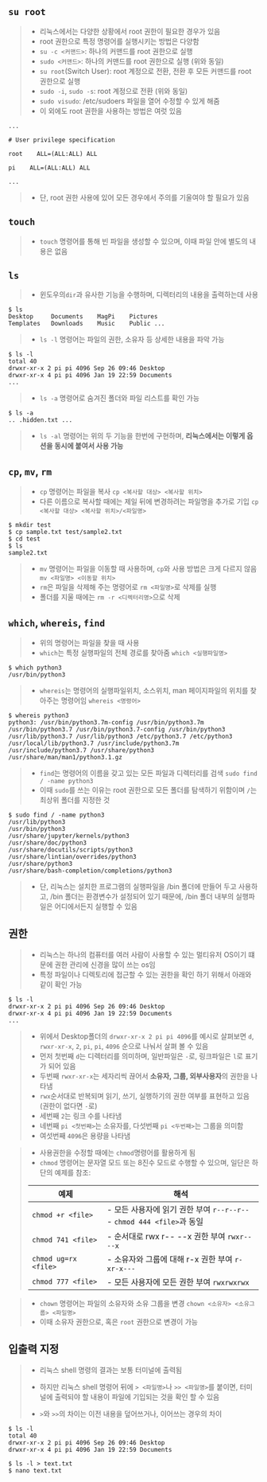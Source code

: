## `su root`
>- 리눅스에서는 다양한 상황에서 root 권한이 필요한 경우가 있음
>- root 권한으로 특정 명령어를 실행시키는 방법은 다양함
>- `su -c <커맨드>`: 하나의 커맨드를 root 권한으로 실행
>- `sudo <커맨드>`: 하나의 커맨드를 root 권한으로 실행 (위와 동일)
>- `su root`(Switch User): root 계정으로 전환, 전환 후 모든 커맨드를 root 권한으로 실행
>- `sudo -i`, `sudo -s`: root 계정으로 전환 (위와 동일)
>- `sudo visudo`: /etc/sudoers 파일을 열어 수정할 수 있게 해줌 
>- 이 외에도 root 권한을 사용하는 방법은 여럿 있음
```
...

# User privilege specification

root    ALL=(ALL:ALL) ALL

pi    ALL=(ALL:ALL) ALL

...
```
>- 단, root 권한 사용에 있어 모든 경우에서 주의를 기울여야 할 필요가 있음


## `touch`
>- `touch` 명령어를 통해 빈 파일을 생성할 수 있으며, 이때 파일 안에 별도의 내용은 없음

## `ls`
>- 윈도우의`dir`과 유사한 기능을 수행하며, 디렉터리의 내용을 출력하는데 사용
```shell
$ ls
Desktop     Documents    MagPi    Pictures
Templates   Downloads    Music    Public ...
```
>- `ls -l` 명령어는 파일의 권한, 소유자 등 상세한 내용을 파악 가능
```shell
$ ls -l
total 40
drwxr-xr-x 2 pi pi 4096 Sep 26 09:46 Desktop
drwxr-xr-x 4 pi pi 4096 Jan 19 22:59 Documents
...
```
>- `ls -a` 명령어로 숨겨진 폴더와 파일 리스트를 확인 가능
```shell
$ ls -a
.. .hidden.txt ...
```
>- `ls -al` 명령어는 위의 두 기능을 한번에 구현하며, **리눅스에서는 이렇게 옵션을 동시에 붙여서 사용 가능**

## `cp`, `mv`, `rm`
>- `cp` 명령어는 파일을 복사 `cp <복사할 대상> <복사할 위치>`
>- 다른 이름으로 복사할 때에는 제일 뒤에 변경하려는 파일명을 추가로 기입 `cp <복사할 대상> <복사할 위치>/<파일명>`
```shell
$ mkdir test
$ cp sample.txt test/sample2.txt
$ cd test
$ ls
sample2.txt
```
>- `mv` 명령어는 파일을 이동할 때 사용하며, `cp`와 사용 방법은 크게 다르지 않음 `mv <파일명> <이동할 위치>`
>- `rm`은 파일을 삭제해 주는 명령어로 `rm <파일명>`로 삭제를 실행
>- 폴더를 지울 때에는 `rm -r <디렉터리명>`으로 삭제

## `which`, `whereis`, `find`
>- 위의 명령어는 파일을 찾을 때 사용
>- `which`는 특정 실행파일의 전체 경로를 찾아줌 `which <실행파일명>`
```shell
$ which python3
/usr/bin/python3
```
>- `whereis`는 명령어의 실행파일위치, 소스위치, man 페이지파일의 위치를 찾아주는 명령어임 `whereis <명령어>`
```shell
$ whereis python3
python3: /usr/bin/python3.7m-config /usr/bin/python3.7m /usr/bin/python3.7 /usr/bin/python3.7-config /usr/bin/python3 /usr/lib/python3.7 /usr/lib/python3 /etc/python3.7 /etc/python3 /usr/local/lib/python3.7 /usr/include/python3.7m /usr/include/python3.7 /usr/share/python3 /usr/share/man/man1/python3.1.gz
```
>- `find`는 명령어의 이름을 갖고 있는 모든 파일과 디렉터리를 검색 `sudo find / -name python3`
>- 이때 `sudo`를 쓰는 이유는 root 권한으로 모든 폴더를 탐색하기 위함이며 `/`는 최상위 폴더를 지정한 것
```shell
$ sudo find / -name python3
/usr/lib/python3
/usr/bin/python3
/usr/share/jupyter/kernels/python3
/usr/share/doc/python3
/usr/share/docutils/scripts/python3
/usr/share/lintian/overrides/python3
/usr/share/python3
/usr/share/bash-completion/completions/python3
```
>- 단, 리눅스는 설치한 프로그램의 실행파일을 /bin 폴더에 만들어 두고 사용하고, /bin 폴더는 환경변수가 설정되어 있기 때문에, /bin 폴더 내부의 실행파일은 어디에서든지 실행할 수 있음

## 권한

>- 리눅스는 하나의 컴퓨터를 여러 사람이 사용할 수 있는 멀티유저 OS이기 떄문에 권한 관리에 신경을 많이 쓰는 os임
>- 특정 파일이나 디렉토리에 접근할 수 있는 권한을 확인 하기 위해서 아래와 같이 확인 가능

```shell
$ ls -l
drwxr-xr-x 2 pi pi 4096 Sep 26 09:46 Desktop
drwxr-xr-x 4 pi pi 4096 Jan 19 22:59 Documents
...
```

> - 위에서 Desktop폴더의 `drwxr-xr-x 2 pi pi 4096`를 예시로 살펴보면 `d`, `rwxr-xr-x`, `2`, `pi`, `pi`, `4096` 순으로 나눠서 살펴 볼 수 있음
> - 먼저 첫번째 `d`는 디렉터리를 의미하며, 일반파일은 `-`로, 링크파일은 `l`로 표기가 되어 있음
> - 두번째 `rwxr-xr-x`는 세자리씩 끊어서 **소유자, 그룹, 외부사용자**의 권한을 나타냄
> - `rwx`순서대로 반복되며 읽기, 쓰기, 실행하기의 권한 여부를 표현하고 있음 (권한이 없다면 `-`로)
> - 세번째 `2`는 링크 수를 나타냄
> - 네번째 `pi <첫번째>`는 소유자를, 다섯번째 `pi <두번째>`는 그룹을 의미함
> - 여섯번째 `4096`은 용량을 나타냄

> - 사용권한을 수정할 때에는 `chmod`명령어를 활용하게 됨
> - `chmod` 명령어는 문자열 모드 또는 8진수 모드로 수행할 수 있으며, 일단은 하단의 예제를 참조:
>
> | 예제                 | 해석                                                         |
> | -------------------- | ------------------------------------------------------------ |
> | `chmod +r <file>`    | - 모든 사용자에 읽기 권한 부여 `r--r--r--`<br />- `chmod 444 <file>`과 동일 |
> | `chmod 741 <file>`   | - 순서대로 rwx r-- --x 권한 부여 `rwxr----x`                 |
> | `chmod ug=rx <file>` | - 소유자와 그룹에 대해 r-x 권한 부여 `r-xr-x---`             |
> | `chmod 777 <file>`   | - 모든 사용자에 모든 권한 부여 `rwxrwxrwx`                   |

> - `chown` 명령어는 파일의 소유자와 소유 그룹을 변경 `chown <소유자> <소유그룹> <파일명>`
> - 이때 소유자 권한으로, 혹은 `root` 권한으로 변경이 가능

## 입출력 지정

> - 리눅스  shell 명령의 결과는 보통 터미널에 출력됨
>
> - 하지만 리눅스 shell 명령어 뒤에 `> <파일명>`나 `>> <파일명>`를 붙이면, 터미널에 출력되야 할 내용이  파일에 기입되는 것을 확인 할 수 있음
> - `>`와 `>>`의 차이는 이전 내용을 덮어쓰거나, 이어쓰는 경우의 차이

``` shell
$ ls -l
total 40
drwxr-xr-x 2 pi pi 4096 Sep 26 09:46 Desktop
drwxr-xr-x 4 pi pi 4096 Jan 19 22:59 Documents

$ ls -l > text.txt
$ nano text.txt
```




